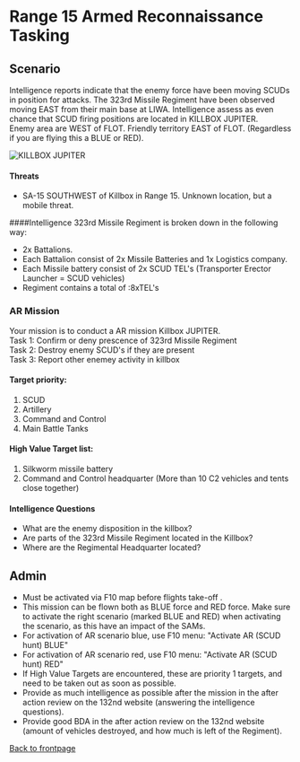# Range 15 Armed Reconnaissance Tasking

## Scenario
Intelligence reports indicate that the enemy force have been moving SCUDs in position for attacks. The 323rd Missile Regiment have been observed moving EAST
from their main base at LIWA. Intelligence assess as even chance that SCUD firing positions are located in KILLBOX JUPITER. <br>
Enemy area are WEST of FLOT. Friendly territory EAST of FLOT.  (Regardless if you are flying this a BLUE or RED).


![KILLBOX JUPITER](/ATRM_Brief/Pictures/R15_Killbox_JUPITER.PNG)


#### Threats
- SA-15 SOUTHWEST of Killbox in Range 15. Unknown location, but a mobile threat.
 


####Intelligence
323rd Missile Regiment is broken down in the following way:<br>
- 2x Battalions.
- Each Battalion consist of 2x Missile Batteries and 1x Logistics company.
- Each Missile battery consist of 2x SCUD TEL's (Transporter Erector Launcher =  SCUD vehicles)
- Regiment contains a total of :8xTEL's


### AR Mission
Your mission is to conduct a AR mission Killbox JUPITER.<br>
Task 1: Confirm or deny prescence of 323rd Missile Regiment<br>
Task 2: Destroy enemy SCUD's if they are present<br>
Task 3: Report other enemey activity in killbox<br>



#### Target priority:
1. SCUD
2. Artillery
3. Command and Control 
4. Main Battle Tanks


#### High Value Target list: 
1. Silkworm missile battery
2. Command and Control headquarter (More than 10 C2 vehicles and tents close together)


#### Intelligence Questions
- What are the enemy disposition in the killbox?
- Are parts of the 323rd Missile Regiment located in the Killbox?
- Where are the Regimental Headquarter located?



## Admin
- Must be activated via F10 map before flights take-off .
- This mission can be flown both as BLUE force and RED force. Make sure to activate the right scenario (marked BLUE and RED) when activating the scenario, as this have an impact of the SAMs.
- For activation of AR scenario blue, use F10 menu: "Activate AR (SCUD hunt) BLUE"
- For activation of AR scenario red, use F10 menu: "Activate AR (SCUD hunt) RED"
- If High Value Targets are encountered, these are priority 1 targets, and need to be taken out as soon as possible.
- Provide as much intelligence as possible after the mission in the after action review on the 132nd website (answering the intelligence questions).
- Provide good BDA in the after action review on the 132nd website (amount of vehicles destroyed, and how much is left of the Regiment).







[Back to frontpage](https://132nd-vwing.github.io/ATRM_Brief/)
